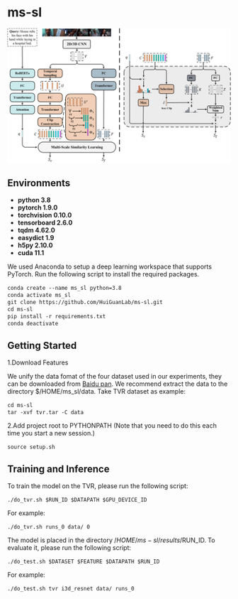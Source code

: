 # ms-sl
<img src="https://github.com/HuiGuanLab/ms-sl/blob/main/figures/pvr_model.png" width="600px">


## Environments 
* **python 3.8**
* **pytorch 1.9.0**
* **torchvision 0.10.0**
* **tensorboard 2.6.0**
* **tqdm 4.62.0**
* **easydict 1.9**
* **h5py 2.10.0**
* **cuda 11.1**

We used Anaconda to setup a deep learning workspace that supports PyTorch. Run the following script to install the required packages.
```
conda create --name ms_sl python=3.8
conda activate ms_sl
git clone https://github.com/HuiGuanLab/ms-sl.git
cd ms-sl
pip install -r requirements.txt
conda deactivate
```

## Getting Started

1.Download Features

We unify the data fomat of the four dataset used in our experiments, they can be downloaded from [Baidu pan](https://pan.baidu.com/s/1UNu67hXCbA6ZRnFVPVyJOA?pwd=8bh4).
We recommend extract the data to the directory $/HOME/ms_sl/data. Take TVR dataset as example:
```
cd ms-sl
tar -xvf tvr.tar -C data
```

2.Add project root to PYTHONPATH (Note that you need to do this each time you start a new session.)

```
source setup.sh
```

## Training and Inference


To train the model on the TVR, please run the following script:

```
./do_tvr.sh $RUN_ID $DATAPATH $GPU_DEVICE_ID
```
For example:
```
./do_tvr.sh runs_0 data/ 0
```
The model is placed in the directory $/HOME/ms-sl/results/$RUN_ID. To evaluate it, please run the following script:
```
./do_test.sh $DATASET $FEATURE $DATAPATH $RUN_ID
```
For example:
```
./do_test.sh tvr i3d_resnet data/ runs_0
```
